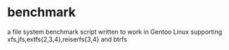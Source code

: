 benchmark
=========

a file system benchmark script written to work in Gentoo Linux supporting xfs,jfs,extfs{2,3,4},reiserfs{3,4} and btrfs
